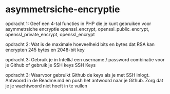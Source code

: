 # asymmetrsiche-encryptie

opdracht 1: Geef een 4-tal functies in PHP die je kunt gebruiken voor asymmetrsiche encryptie
openssl_encrypt, openssl_public_encrypt, openssl_private_encrypt, openssl_encrypt

opdracht 2: Wat is de maximale hoeveelheid bits en bytes dat RSA kan encrypten
245 bytes en 2048-bit key

opdracht 3: Gebruik je in IntelliJ een username / password combinatie voor je Github of gebruik je SSH keys
SSH Keys

opdracht 3: Waarvoor gebruikt Github de keys als je met SSH inlogt. Antwoord in de Readme.md en push het antwoord naar je Github.
Zorg dat je je wachtwoord niet hoeft in te vullen
